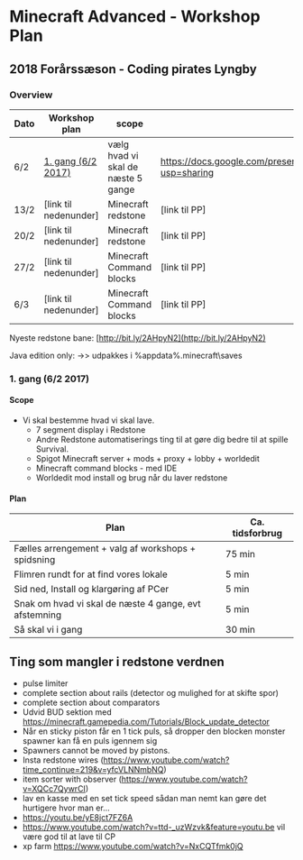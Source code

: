 # Minecraft Advanced - Workshop Plan

## 2018 Forårssæson - Coding pirates Lyngby

### Overview

| Dato | Workshop plan | scope | Workshop PP |
| --- | --- | --- | --- |
| 6/2 | [1. gang (6/2 2017)](#1.-gang (6/2 2017) ) | vælg hvad vi skal de næste 5 gange | https://docs.google.com/presentation/d/1IE42jzBsLVOHJUZzYNlFYBdfmO5O3efcbGAyXhVx5Ug/edit?usp=sharing |
| 13/2 | [link til nedenunder] | Minecraft redstone | [link til PP] |
| 20/2 | [link til nedenunder] | Minecraft redstone | [link til PP] |
| 27/2 | [link til nedenunder] | Minecraft Command blocks | [link til PP] |
| 6/3 | [link til nedenunder] | Minecraft Command blocks | [link til PP] |

Nyeste redstone bane: [http://bit.ly/2AHpyN2](http://bit.ly/2AHpyN2)

Java edition only:   ->> udpakkes i %appdata%\.minecraft\saves

### 1. gang (6/2 2017)

#### Scope

* Vi skal bestemme hvad vi skal lave.
  * 7 segment display i Redstone
  * Andre Redstone automatiserings ting til at gøre dig bedre til at spille Survival.
  * Spigot Minecraft server + mods + proxy + lobby + worldedit
  * Minecraft command blocks - med IDE
  * Worldedit mod install og brug når du laver redstone

#### Plan

| **Plan** | **Ca. tidsforbrug** |
| --- | ---|
| Fælles arrengement + valg af workshops + spidsning | 75 min |
| Flimren rundt for at find vores lokale | 5 min |
| Sid ned, Install og klargøring af PCer | 5 min |
| Snak om hvad vi skal de næste 4 gange, evt afstemning  | 5 min |
| Så skal vi i gang | 30 min |

## Ting som mangler i redstone verdnen

* pulse limiter
* complete section about rails (detector og mulighed for at skifte spor)
* complete section about comparators
* Udvid BUD sektion med https://minecraft.gamepedia.com/Tutorials/Block_update_detector
* Når en sticky piston får en 1 tick puls, så dropper den blocken monster spawner kan få en puls igennem sig
* Spawners cannot be moved by pistons.
* Insta redstone wires (https://www.youtube.com/watch?time_continue=219&v=yfcVLNNmbNQ)
* item sorter with observer (https://www.youtube.com/watch?v=XQCc7QywrCI)
* lav en kasse med en set tick speed sådan man nemt kan gøre det hurtigere hvor man er…
* https://youtu.be/yE8jct7FZ6A
* https://www.youtube.com/watch?v=ttd-_uzWzvk&feature=youtu.be vil være god til at lave til CP
* xp farm https://www.youtube.com/watch?v=NxCQTfmk0jQ
